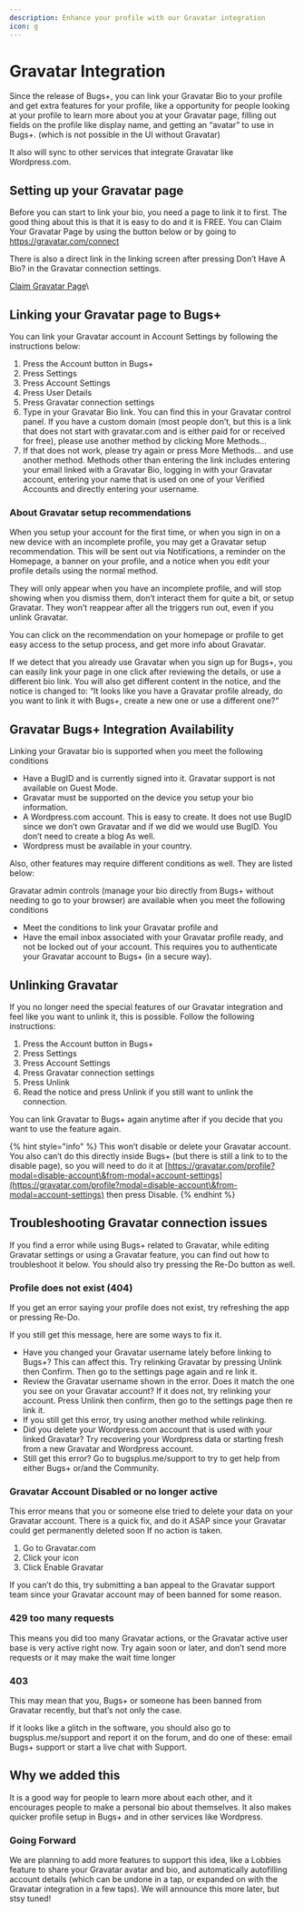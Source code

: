 ```yaml
---
description: Enhance your profile with our Gravatar integration
icon: g
---
```


# Gravatar Integration

Since the release of Bugs+, you can link your Gravatar Bio to your profile and get extra features for your profile, like a opportunity for people looking at your profile to learn more about you at your Gravatar page, filling out fields on the profile like display name, and getting an “avatar” to use in Bugs+. (which is not possible in the UI without Gravatar)

It also will sync to other services that integrate Gravatar like Wordpress.com.

## Setting up your Gravatar page

Before you can start to link your bio, you need a page to link it to first. The good thing about this is that it is easy to do and it is FREE. You can Claim Your Gravatar Page by using the button below or by going to https://gravatar.com/connect

There is also a direct link in the linking screen after pressing Don’t Have A Bio? in the Gravatar connection settings.

<a href="https://gravatar.com/connect" class="button primary">Claim Gravatar Page</a>\


## Linking your Gravatar page to Bugs+

You can link your Gravatar account in Account Settings by following the instructions below:

1. Press the Account button in Bugs+
2. Press Settings
3. Press Account Settings
4. Press User Details
5. Press Gravatar connection settings
6. Type in your Gravatar Bio link. You can find this in your Gravatar control panel. If you have a custom domain (most people don’t, but this is a link that does not start with gravatar.com and is either paid for or received for free), please use another method by clicking More Methods…
7. If that does not work, please try again or press More Methods… and use another method. Methods other than entering the link includes entering your email linked with a Gravatar Bio, logging in with your Gravatar account, entering your name that is used on one of your Verified Accounts and directly entering your username.

### About Gravatar setup recommendations

When you setup your account for the first time, or when you sign in on a new device with an incomplete profile, you may get a Gravatar setup recommendation. This will be sent out via Notifications, a reminder on the Homepage, a banner on your profile, and a notice when you edit your profile details using the normal method.

They will only appear when you have an incomplete profile, and will stop showing when you dismiss them, don’t interact them for quite a bit, or setup Gravatar. They won’t reappear after all the triggers run out, even if you unlink Gravatar.

You can click on the recommendation on your homepage or profile to get easy access to the setup process, and get more info about Gravatar.

If we detect that you already use Gravatar when you sign up for Bugs+, you can easily link your page in one click after reviewing the details, or use a different bio link. You will also get different content in the notice, and the notice is changed to: “It looks like you have a Gravatar profile already, do you want to link it with Bugs+, create a new one or use a different one?“

## Gravatar Bugs+ Integration Availability

Linking your Gravatar bio is supported when you meet the following conditions

* Have a BugID and is currently signed into it. Gravatar support is not available on Guest Mode.
* Gravatar must be supported on the device you setup your bio information.
* A Wordpress.com account. This is easy to create. It does not use BugID since we don’t own Gravatar and if we did we would use BugID. You don’t need to create a blog As well.
* Wordpress must be available in your country.

Also, other features may require different conditions as well. They are listed below:

Gravatar admin controls (manage your bio directly from Bugs+ without needing to go to your browser) are available when you meet the following conditions

* Meet the conditions to link your Gravatar profile and
* Have the email inbox associated with your Gravatar profile ready, and not be locked out of your account. This requires you to authenticate your Gravatar account to Bugs+ (in a secure way).

## Unlinking Gravatar

If you no longer need the special features of our Gravatar integration and feel like you want to unlink it, this is possible. Follow the following instructions:

1. Press the Account button in Bugs+
2. Press Settings
3. Press Account Settings
4. Press Gravatar connection settings
5. Press Unlink
6. Read the notice and press Unlink if you still want to unlink the connection.

You can link Gravatar to Bugs+ again anytime after if you decide that you want to use the feature again.

{% hint style="info" %}
This won’t disable or delete your Gravatar account. You also can’t do this directly inside Bugs+ (but there is still a link to to the disable page), so you will need to do it at [https://gravatar.com/profile?modal=disable-account\&from-modal=account-settings](https://gravatar.com/profile?modal=disable-account\&from-modal=account-settings) then press Disable.
{% endhint %}

## Troubleshooting Gravatar connection issues

If you find a error while using Bugs+ related to Gravatar, while editing Gravatar settings or using a Gravatar feature, you can find out how to troubleshoot it below. You should also try pressing the Re-Do button as well.

### Profile does not exist (404)

If you get an error saying your profile does not exist, try refreshing the app or pressing Re-Do.

If you still get this message, here are some ways to fix it.

* Have you changed your Gravatar username lately before linking to Bugs+? This can affect this. Try relinking Gravatar by pressing Unlink then Confirm. Then go to the settings page again and re link it.
* Review the Gravatar username shown in the error. Does it match the one you see on your Gravatar account? If it does not, try relinking your account. Press Unlink then confirm, then go to the settings page then re link it.
* If you still get this error, try using another method while relinking.
* Did you delete your Wordpress.com account that is used with your linked Gravatar? Try recovering your Wordpress data or starting fresh from a new Gravatar and Wordpress account.
* Still get this error? Go to bugsplus.me/support to try to get help from either Bugs+ or/and the Community.

### Gravatar Account Disabled or no longer active

This error means that you or someone else tried to delete your data on your Gravatar account. There is a quick fix, and do it ASAP since your Gravatar could get permanently deleted soon If no action is taken.

1. Go to Gravatar.com
2. Click your icon
3. Click Enable Gravatar

If you can’t do this, try submitting a ban appeal to the Gravatar support team since your Gravatar account may of been banned for some reason.

### 429 too many requests

This means you did too many Gravatar actions, or the Gravatar active user base is very active right now. Try again soon or later, and don’t send more requests or it may make the wait time longer

### 403

This may mean that you, Bugs+ or someone has been banned from Gravatar recently, but that’s not only the case.

If it looks like a glitch in the software, you should also go to bugsplus.me/support and report it on the forum, and do one of these: email Bugs+ support or start a live chat with Support.

## Why we added this

It is a good way for people to learn more about each other, and it encourages people to make a personal bio about themselves. It also makes quicker profile setup in Bugs+ and in other services like Wordpress.

### Going Forward

We are planning to add more features to support this idea, like a Lobbies feature to share your Gravatar avatar and bio, and automatically autofilling account details (which can be undone in a tap, or expanded on with the Gravatar integration in a few taps). We will announce this more later, but stsy tuned!
